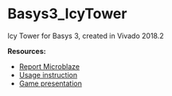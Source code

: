 # Basys3_IcyTower
Icy Tower for Basys 3, created in Vivado 2018.2

**Resources:**   
* [Report Microblaze](doc/raport_microblaze_2019.pdf)   
* [Usage instruction](doc/instrukcja_microblaze_2019.pdf)
* [Game presentation](https://drive.google.com/file/d/1giKGR96JfKHQf-u9fpeYjfE54Wkt_5-f/view?fbclid=IwAR3C4S83apt3ybtARS_m2_JPsNgoZ8LDw-N6xm6jCWcoQAs7gS5nHsJIIrU)
